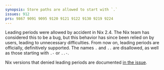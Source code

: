 ```yaml
---
synopsis: Store paths are allowed to start with `.`
issues: 912
prs: 9867 9091 9095 9120 9121 9122 9130 9219 9224
---
```


Leading periods were allowed by accident in Nix 2.4. The Nix team has considered this to be a bug, but this behavior has since been relied on by users, leading to unnecessary difficulties.
From now on, leading periods are officially, definitively supported. The names `.` and `..` are disallowed, as well as those starting with `.-` or `..-`.

Nix versions that denied leading periods are documented [in the issue](https://github.com/NixOS/nix/issues/912#issuecomment-1919583286).
